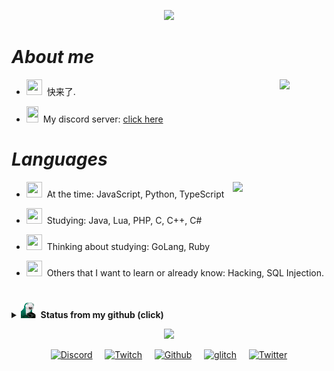 <p align="center"><img src='https://cdn.discordapp.com/attachments/797190863007645726/812758606167670834/PNG_42.png' width='150'></p>

#                                                                    *About me*

<img align='right' src='https://cdn.discordapp.com/attachments/797190863007645726/812758675617480734/PNG_17.png' width='75'>

- <img src="https://cdn.discordapp.com/emojis/778059737844940800.gif?v=1" width="25" height="25">&nbsp;&nbsp;快来了.

- <img src="https://cdn.discordapp.com/emojis/778074814928781352.png?v=1" width="19" height="26">&nbsp;&nbsp;My discord server: [click here](https://discord.gg/xvideos)

#                                                                    *Languages*

<img align='right' src='https://cdn.discordapp.com/attachments/797190863007645726/812756757889679430/PNG_67.png' width='150'>

- <img src="https://cdn.discordapp.com/emojis/778059704261279744.gif?v=1" width="25" height="25">&nbsp;&nbsp;At the time: JavaScript, Python, TypeScript

- <img src="https://cdn.discordapp.com/emojis/764172970771349524.gif?v=1" width="25" height="25">&nbsp;&nbsp;Studying: Java, Lua, PHP, C, C++, C#

- <img src="https://cdn.discordapp.com/emojis/812753926285295616.gif?v=1" width="25" height="25">&nbsp;&nbsp;Thinking about studying: GoLang, Ruby

- <img src="https://cdn.discordapp.com/emojis/812754615337877514.gif?v=1" width="25" height="25">&nbsp;&nbsp;Others that I want to learn or already know: Hacking, SQL Injection.

#                                                                    

<details>
    <summary><img src="https://github.com/Fumante1533/Fumante1533/blob/main/panela.gif" width="25" height="25"><b>&nbsp;&nbsp;Status from my github (click)</b></summary>
    <img align="center" src="https://github-readme-stats.vercel.app/api?username=fumante1533&show_icons=true&theme=tokyonight" alt="status" />
</details>

<p align="center"><img src="https://cdn.discordapp.com/attachments/797190863007645726/812757616698458182/gif_11.gif" width="75%" height"75%"></p>

<p align="center">
    <a rel="discord" target="_blank" href="https://discord.com/users/770494601756803093">
        <img src="https://cdn.discordapp.com/emojis/812768858196279337.png?v=1" width="25px" alt="Discord"></a>
    &nbsp; &nbsp;
    <a rel="twitch" target="_blank" href="https://twitch.tv/fumate1533">
        <img src="https://cdn.discordapp.com/emojis/812770219205853224.png?v=1" width="30px" alt="Twitch"></a>
    &nbsp; &nbsp;
    <a rel="github" target="_blank" href="https://github.com/fumate1533">
        <img src="https://cdn.discordapp.com/emojis/812772149151924224.gif?v=1" width="30px" alt="Github"></a>
    &nbsp; &nbsp;
    <a rel="glitch" target="_blank" href="https://glitch.com/@Fumante1533">
        <img src="https://cdn.discordapp.com/emojis/812767159927308339.png?v=1" width="30px" alt="glitch"></a>
    &nbsp; &nbsp;
    <a rel="twitter" target="_blank" href="https://twitter.com/fumante1533">
        <img src="https://cdn.discordapp.com/emojis/812767121414291472.png?v=1" width="30px" alt="Twitter"></a>
</p>

